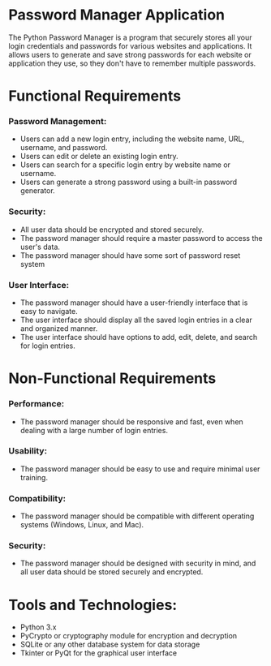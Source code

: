 # Password Manager Application
The Python Password Manager is a program that securely stores all your login credentials and passwords for various websites and applications. It allows users to generate and save strong passwords for each website or application they use, so they don't have to remember multiple passwords.

# Functional Requirements

### Password Management:

- Users can add a new login entry, including the website name, URL, username, and password.
- Users can edit or delete an existing login entry.
- Users can search for a specific login entry by website name or username.
- Users can generate a strong password using a built-in password generator.

### Security:

- All user data should be encrypted and stored securely.
- The password manager should require a master password to access the user's data.
- The password manager should have some sort of password reset system

### User Interface:

- The password manager should have a user-friendly interface that is easy to navigate.
- The user interface should display all the saved login entries in a clear and organized manner.
- The user interface should have options to add, edit, delete, and search for login entries.

# Non-Functional Requirements

### Performance:

- The password manager should be responsive and fast, even when dealing with a large number of login entries.

### Usability:

- The password manager should be easy to use and require minimal user training.

### Compatibility:

- The password manager should be compatible with different operating systems (Windows, Linux, and Mac).

### Security:

- The password manager should be designed with security in mind, and all user data should be stored securely and encrypted.

# Tools and Technologies:

- Python 3.x
- PyCrypto or cryptography module for encryption and decryption
- SQLite or any other database system for data storage
- Tkinter or PyQt for the graphical user interface